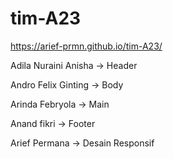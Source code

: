 # tim-A23

https://arief-prmn.github.io/tim-A23/


Adila Nuraini Anisha  -> Header

Andro Felix Ginting   -> Body

Arinda Febryola       -> Main

Anand fikri           -> Footer

Arief Permana         -> Desain Responsif
